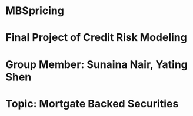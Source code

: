 # MBSpricing
# Final Project of Credit Risk Modeling
# Group Member: Sunaina Nair, Yating Shen



# Topic: Mortgate Backed Securities
